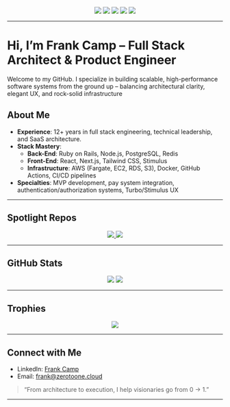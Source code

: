 <p align="center">
  <img src="https://img.shields.io/badge/Ruby_on_Rails-7.1.2-cc0000?style=for-the-badge&logo=rubyonrails&logoColor=white" />
  <img src="https://img.shields.io/badge/React-18.2.0-61DAFB?style=for-the-badge&logo=react&logoColor=black" />
  <img src="https://img.shields.io/badge/AWS-Fargate-orange?style=for-the-badge&logo=amazonaws&logoColor=white" />
  <img src="https://img.shields.io/badge/Docker-2496ED?style=for-the-badge&logo=docker&logoColor=white" />
  <img src="https://img.shields.io/badge/TailwindCSS-3.x-06B6D4?style=for-the-badge&logo=tailwindcss" />
</p>

---

# Hi, I’m Frank Camp – Full Stack Architect & Product Engineer

Welcome to my GitHub. I specialize in building scalable, high-performance software systems from the ground up – balancing architectural clarity, elegant UX, and rock-solid infrastructure

## About Me

- **Experience**: 12+ years in full stack engineering, technical leadership, and SaaS architecture.
- **Stack Mastery**:
  - **Back-End**: Ruby on Rails, Node.js, PostgreSQL, Redis
  - **Front-End**: React, Next.js, Tailwind CSS, Stimulus
  - **Infrastructure**: AWS (Fargate, EC2, RDS, S3), Docker, GitHub Actions, CI/CD pipelines
- **Specialties**: MVP development, pay system integration, authentication/authorization systems, Turbo/Stimulus UX

---

## Spotlight Repos

<p align="center">
  <a href="https://github.com/advancedsoftwaresolutions/rapidfirereports">
    <img src="https://github-readme-stats.vercel.app/api/pin/?username=advancedsoftwaresolutions&repo=rapidfirereports&theme=dark&border_color=30363d" />
  </a>
  <a href="https://github.com/zerotoone-so/zero_to_one_ui">
    <img src="https://github-readme-stats.vercel.app/api/pin/?username=zerotoone-so&repo=zero_to_one_ui&theme=dark&border_color=30363d" />
  </a>
</p>

---

## GitHub Stats

<p align="center">
  <img src="https://github-readme-stats.vercel.app/api?username=roaring-lion-33&show_icons=true&theme=dark&count_private=true&hide_border=true&hide=stars" />
  <img src="https://github-readme-streak-stats.herokuapp.com/?user=roaring-lion-33&theme=dark&hide_border=true" />
</p>

---

## Trophies

<p align="center">
  <img src="https://github-profile-trophy.vercel.app/?username=roaring-lion-33&theme=darkhub&no-bg=true&margin-w=10&margin-h=10" />
</p>

---

## Connect with Me

- LinkedIn: [Frank Camp](https://www.linkedin.com/in/frankcamp/)
- Email: [frank@zerotoone.cloud](mailto:frank@zerotoone.cloud)

> “From architecture to execution, I help visionaries go from 0 → 1.”

---
